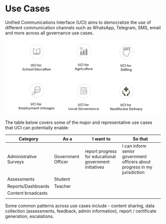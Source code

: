 # Use Cases

Unified Communications Interface (UCI) aims to democratize the use of different communication channels such as WhatsApp, Telegram, SMS, email and more across all governance use cases.

![](<../.gitbook/assets/UCI across sectors.png>)

The table below covers some of the major and representative use cases that UCI can potentially enable:

| Category               | As a               | I want to                                               | So that                                                                   |
| ---------------------- | ------------------ | ------------------------------------------------------- | ------------------------------------------------------------------------- |
| Administrative Surveys | Government Officer | report progress for educational government initiatives  | I can inform senior government officers about progress in my jurisdiction |
| Assessments            | Student            |                                                         |                                                                           |
| Reports/Dashboards     | Teacher            |                                                         |                                                                           |
| Content broadcasts     |                    |                                                         |                                                                           |
|                        |                    |                                                         |                                                                           |

Some common patterns across use cases include - content sharing, data collection (assessments, feedback, admin information), report / certificate generation, escalations.
